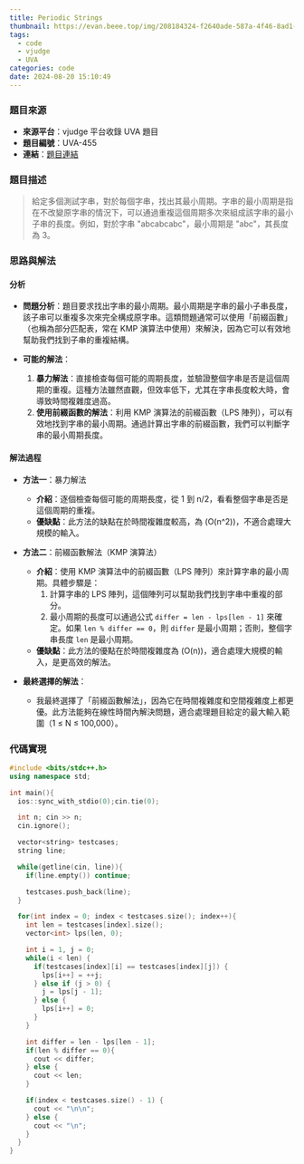 ```yaml
---
title: Periodic Strings
thumbnail: https://evan.beee.top/img/208184324-f2640ade-587a-4f46-8ad1-7b4c1b31394f.png
tags:
  - code
  - vjudge
  - UVA
categories: code
date: 2024-08-20 15:10:49
---
```

### 題目來源
- **來源平台**：vjudge 平台收錄 UVA 題目
- **題目編號**：UVA-455
- **連結**：[題目連結](https://vjudge.net/problem/UVA-455)

### 題目描述
> 給定多個測試字串，對於每個字串，找出其最小周期。字串的最小周期是指在不改變原字串的情況下，可以通過重複這個周期多次來組成該字串的最小子串的長度。例如，對於字串 "abcabcabc"，最小周期是 "abc"，其長度為 3。

### 思路與解法
#### 分析
- **問題分析**：題目要求找出字串的最小周期。最小周期是字串的最小子串長度，該子串可以重複多次來完全構成原字串。這類問題通常可以使用「前綴函數」（也稱為部分匹配表，常在 KMP 演算法中使用）來解決，因為它可以有效地幫助我們找到子串的重複結構。

- **可能的解法**：
  1. **暴力解法**：直接檢查每個可能的周期長度，並驗證整個字串是否是這個周期的重複。這種方法雖然直觀，但效率低下，尤其在字串長度較大時，會導致時間複雜度過高。
  2. **使用前綴函數的解法**：利用 KMP 演算法的前綴函數（LPS 陣列），可以有效地找到字串的最小周期。通過計算出字串的前綴函數，我們可以判斷字串的最小周期長度。

#### 解法過程
- **方法一**：暴力解法
  - **介紹**：逐個檢查每個可能的周期長度，從 1 到 n/2，看看整個字串是否是這個周期的重複。
  - **優缺點**：此方法的缺點在於時間複雜度較高，為 \(O(n^2)\)，不適合處理大規模的輸入。

- **方法二**：前綴函數解法（KMP 演算法）
  - **介紹**：使用 KMP 演算法中的前綴函數（LPS 陣列）來計算字串的最小周期。具體步驟是：
    1. 計算字串的 LPS 陣列，這個陣列可以幫助我們找到字串中重複的部分。
    2. 最小周期的長度可以通過公式 `differ = len - lps[len - 1]` 來確定。如果 `len % differ == 0`，則 `differ` 是最小周期；否則，整個字串長度 `len` 是最小周期。
  - **優缺點**：此方法的優點在於時間複雜度為 \(O(n)\)，適合處理大規模的輸入，是更高效的解法。

- **最終選擇的解法**：
  - 我最終選擇了「前綴函數解法」，因為它在時間複雜度和空間複雜度上都更優。此方法能夠在線性時間內解決問題，適合處理題目給定的最大輸入範圍（1 ≤ N ≤ 100,000）。

### 代碼實現
```cpp
#include <bits/stdc++.h>
using namespace std;

int main(){
  ios::sync_with_stdio(0);cin.tie(0);

  int n; cin >> n;
  cin.ignore();

  vector<string> testcases;
  string line;

  while(getline(cin, line)){
    if(line.empty()) continue;

    testcases.push_back(line);
  }

  for(int index = 0; index < testcases.size(); index++){
    int len = testcases[index].size();
    vector<int> lps(len, 0);

    int i = 1, j = 0;
    while(i < len) {
      if(testcases[index][i] == testcases[index][j]) {
        lps[i++] = ++j;
      } else if (j > 0) {
        j = lps[j - 1];
      } else {
        lps[i++] = 0;
      }
    }

    int differ = len - lps[len - 1];
    if(len % differ == 0){
      cout << differ;
    } else {
      cout << len;
    }

    if(index < testcases.size() - 1) {
      cout << "\n\n";
    } else {
      cout << "\n";
    }
  }
}
```
